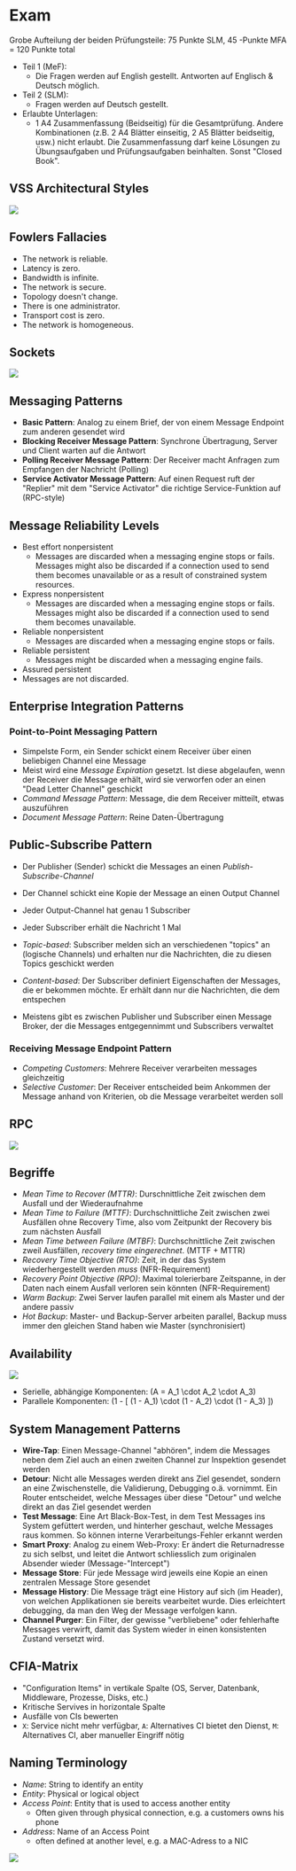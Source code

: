 # Exam
Grobe Aufteilung der beiden Prüfungsteile: 75 Punkte SLM, 45 -Punkte MFA = 120 Punkte total

- Teil 1 (MeF):
    - Die Fragen werden auf English gestellt. Antworten auf Englisch & Deutsch möglich.
- Teil 2 (SLM): 
    - Fragen werden auf Deutsch gestellt.
- Erlaubte Unterlagen: 
    - 1 A4 Zusammenfassung (Beidseitig) für die Gesamtprüfung. Andere Kombinationen (z.B. 2 A4 Blätter einseitig, 2 A5 Blätter beidseitig, usw.) nicht erlaubt. Die Zusammenfassung darf keine Lösungen zu Übungsaufgaben und Prüfungsaufgaben beinhalten. Sonst "Closed Book".

## VSS Architectural Styles
![](img/architecture_styles.png)

## Fowlers Fallacies
- The network is reliable.
- Latency is zero.
- Bandwidth is infinite.
- The network is secure.
- Topology doesn't change.
- There is one administrator.
- Transport cost is zero.
- The network is homogeneous.

## Sockets
![](img/socket_pattern.png)

## Messaging Patterns
- **Basic Pattern**: Analog zu einem Brief, der von einem Message Endpoint zum anderen gesendet wird
- **Blocking Receiver Message Pattern**: Synchrone Übertragung, Server und Client warten auf die Antwort
- **Polling Receiver Message Pattern**: Der Receiver macht Anfragen zum Empfangen der Nachricht (Polling)
- **Service Activator Message Pattern**: Auf einen Request ruft der "Replier" mit dem "Service Activator" die richtige Service-Funktion auf (RPC-style)

## Message Reliability Levels

- Best effort nonpersistent
    - Messages are discarded when a messaging engine stops or fails. Messages might also be discarded if a connection used to send them becomes unavailable or as a result of constrained system resources. 
- Express nonpersistent
    - Messages are discarded when a messaging engine stops or fails. Messages might also be discarded if a connection used to send them becomes unavailable. 
- Reliable nonpersistent
    - Messages are discarded when a messaging engine stops or fails. 
- Reliable persistent
    - Messages might be discarded when a messaging engine fails. 
- Assured persistent
- Messages are not discarded. 

## Enterprise Integration Patterns

### Point-to-Point Messaging Pattern
- Simpelste Form, ein Sender schickt einem Receiver über einen beliebigen Channel eine Message
- Meist wird eine *Message Expiration* gesetzt. Ist diese abgelaufen, wenn der Receiver die Message erhält, wird sie verworfen oder an einen "Dead Letter Channel" geschickt
- *Command Message Pattern*: Message, die dem Receiver mitteilt, etwas auszuführen
- *Document Message Pattern*: Reine Daten-Übertragung
 
## Public-Subscribe Pattern
- Der Publisher (Sender) schickt die Messages an einen *Publish-Subscribe-Channel*
- Der Channel schickt eine Kopie der Message an einen Output Channel
- Jeder Output-Channel hat genau 1 Subscriber
- Jeder Subscriber erhält die Nachricht 1 Mal

- *Topic-based*: Subscriber melden sich an verschiedenen "topics" an (logische Channels) und erhalten nur die Nachrichten, die zu diesen Topics geschickt werden
- *Content-based*: Der Subscriber definiert Eigenschaften der Messages, die er bekommen möchte. Er erhält dann nur die Nachrichten, die dem entspechen

- Meistens gibt es zwischen Publisher und Subscriber einen Message Broker, der die Messages entgegennimmt und Subscribers verwaltet

### Receiving Message Endpoint Pattern
- *Competing Customers*: Mehrere Receiver verarbeiten messages gleichzeitig
- *Selective Customer*: Der Receiver entscheided beim Ankommen der Message anhand von Kriterien, ob die Message verarbeitet werden soll

## RPC
![](img/rpc_pattern.png)

## Begriffe
- *Mean Time to Recover (MTTR)*: Durschnittliche Zeit zwischen dem Ausfall und der Wiederaufnahme
- *Mean Time to Failure (MTTF)*: Durchschnittliche Zeit zwischen zwei Ausfällen ohne Recovery Time, also vom Zeitpunkt der Recovery bis zum nächsten Ausfall
- *Mean Time between Failure (MTBF)*: Durchschnittliche Zeit zwischen zweil Ausfällen, *recovery time eingerechnet*. (MTTF + MTTR)
- *Recovery Time Objective (RTO)*: Zeit, in der das System wiederhergestellt werden *muss* (NFR-Requirement)
- *Recovery Point Objective (RPO)*: Maximal tolerierbare Zeitspanne, in der Daten nach einem Ausfall verloren sein könnten (NFR-Requirement)
- *Warm Backup*: Zwei Server laufen parallel mit einem als Master und der andere passiv
- *Hot Backup*: Master- und Backup-Server arbeiten parallel, Backup muss immer den gleichen Stand haben wie Master (synchronisiert)

## Availability
![](img/availability_cost.png)

- Serielle, abhängige Komponenten: \(A = A_1 \cdot A_2 \cdot A_3\)
- Parallele Komponenten: \(1 - [ (1 - A_1) \cdot (1 - A_2) \cdot (1 - A_3) ]\)

## System Management Patterns
- **Wire-Tap**: Einen Message-Channel "abhören", indem die Messages neben dem Ziel auch an einen zweiten Channel zur Inspektion gesendet werden
- **Detour**: Nicht alle Messages werden direkt ans Ziel gesendet, sondern an eine Zwischenstelle, die Validierung, Debugging o.ä. vornimmt. Ein Router entscheidet, welche Messages über diese "Detour" und welche direkt an das Ziel gesendet werden
- **Test Message**: Eine Art Black-Box-Test, in dem Test Messages ins System gefüttert werden, und hinterher geschaut, welche Messages raus kommen. So können interne Verarbeitungs-Fehler erkannt werden
- **Smart Proxy**: Analog zu einem Web-Proxy: Er ändert die Returnadresse zu sich selbst, und leitet die Antwort schliesslich zum originalen Absender wieder (Message-"Intercept")
- **Message Store**: Für jede Message wird jeweils eine Kopie an einen zentralen Message Store gesendet
- **Message History**: Die Message trägt eine History auf sich (im Header), von welchen Applikationen sie bereits vearbeitet wurde. Dies erleichtert debugging, da man den Weg der Message verfolgen kann.
- **Channel Purger**: Ein Filter, der gewisse "verbliebene" oder fehlerhafte Messages verwirft, damit das System wieder in einen konsistenten Zustand versetzt wird.

## CFIA-Matrix
- "Configuration Items" in vertikale Spalte (OS, Server, Datenbank, Middleware, Prozesse, Disks, etc.)
- Kritische Servives in horizontale Spalte
- Ausfälle von CIs bewerten
- `X`: Service nicht mehr verfügbar, `A`: Alternatives CI bietet den Dienst, `M`: Alternatives CI, aber manueller Eingriff nötig

## Naming Terminology
- *Name*: String to identify an entity
- *Entity*: Physical or logical object
- *Access Point*: Entity that is used to access another entity
    - Often given through physical connection, e.g. a customers owns his phone
- *Address*: Name of an Access Point
    - often defined at another level, e.g. a MAC-Adress to a NIC

![](img/naming_table.png)
